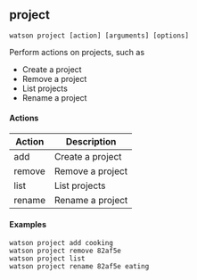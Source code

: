 ﻿‎

## project

```shell
watson project [action] [arguments] [options]
```

Perform actions on projects, such as

- Create a project
- Remove a project
- List projects
- Rename a project

#### Actions

| Action | Description      |
|--------|------------------|
| add    | Create a project |
| remove | Remove a project |
| list   | List projects    |
| rename | Rename a project |

#### Examples

```shell
watson project add cooking
watson project remove 82af5e
watson project list
watson project rename 82af5e eating
```


